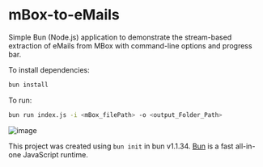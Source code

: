 # mBox-to-eMails
Simple Bun (Node.js) application to demonstrate the stream-based extraction of eMails from MBox with command-line options and progress bar.

To install dependencies:

```bash
bun install
```

To run:

```bash
bun run index.js -i <mBox_filePath> -o <output_Folder_Path> 
```

![image](https://github.com/user-attachments/assets/54e4c218-28c0-4908-b3b1-1ff2ef4f33a2)


This project was created using `bun init` in bun v1.1.34. [Bun](https://bun.sh) is a fast all-in-one JavaScript runtime.
